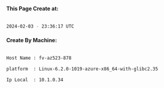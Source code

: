 
   
#### This Page Create at:

```bash

2024-02-03 - 23:36:17 UTC

```

#### Create By Machine:

```bash

Host Name : fv-az523-878

platform  : Linux-6.2.0-1019-azure-x86_64-with-glibc2.35

Ip Local  : 10.1.0.34

```

